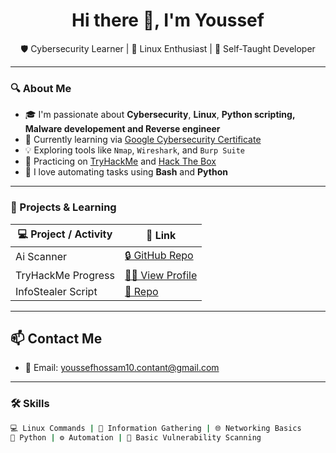 <h1 align="center">Hi there 👋, I'm Youssef</h1>

<p align="center">
  🛡️ Cybersecurity Learner | 🐧 Linux Enthusiast | 🧠 Self-Taught Developer  
</p>

---

### 🔍 About Me

- 🎓 I'm passionate about **Cybersecurity**, **Linux**, **Python scripting, Malware developement and Reverse engineer**
- 🧰 Currently learning via [Google Cybersecurity Certificate](https://www.coursera.org/professional-certificates/google-cybersecurity)
- 💡 Exploring tools like `Nmap`, `Wireshark`, and `Burp Suite`
- 🌱 Practicing on [TryHackMe](https://tryhackme.com/) and [Hack The Box](https://www.hackthebox.com/)
- 🧪 I love automating tasks using **Bash** and **Python**

---

### 🚀 Projects & Learning

| 💻 Project / Activity | 🔗 Link |
|-----------------------|--------|
| Ai Scanner            | [🔒 GitHub Repo](https://github.com/CiND2R1/AI-Scanner-MRCX-OsVersion)  | Simple network scanner written in Python using socket & threading |
| TryHackMe Progress    | [👨‍💻 View Profile](https://tryhackme.com/p/cind2r1) | My hands-on learning progress on TryHackMe platform |
| InfoStealer Script    | [🐍 Repo](https://github.com/CiND2R1/InfoStealer-Educational-Simulation/) | Educational script for understanding how infostealers work (safe use only) |

---

## 📫 Contact Me

- 📧 Email: youssefhossam10.contant@gmail.com

---

### 🛠️ Skills

```bash
💻 Linux Commands | 🔎 Information Gathering | 🌐 Networking Basics
🐍 Python | ⚙️ Automation | 🔐 Basic Vulnerability Scanning
